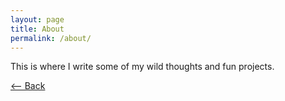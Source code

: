```yaml
---
layout: page
title: About
permalink: /about/
---
```


This is where I write some of my wild thoughts and fun projects.

[<-- Back][root]

[root]: https://trevalkov.github.io/
